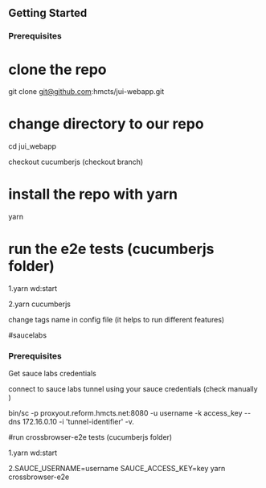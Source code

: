 ## Getting Started

### Prerequisites

# clone the repo 

git clone git@github.com:hmcts/jui-webapp.git

# change directory to our repo
cd jui_webapp

checkout cucumberjs (checkout branch)



# install the repo with yarn
yarn

# run the e2e tests (cucumberjs folder)
1.yarn wd:start 

2.yarn cucumberjs

change tags name in config file (it helps to run different features)



#saucelabs

### Prerequisites

Get sauce labs credentials

connect to sauce labs tunnel using your sauce credentials
(check manually )

bin/sc -p proxyout.reform.hmcts.net:8080 -u username -k access_key --dns 172.16.0.10 -i 'tunnel-identifier' -v.


#run crossbrowser-e2e tests (cucumberjs folder)

1.yarn wd:start

2.SAUCE_USERNAME=username SAUCE_ACCESS_KEY=key yarn crossbrowser-e2e

````


